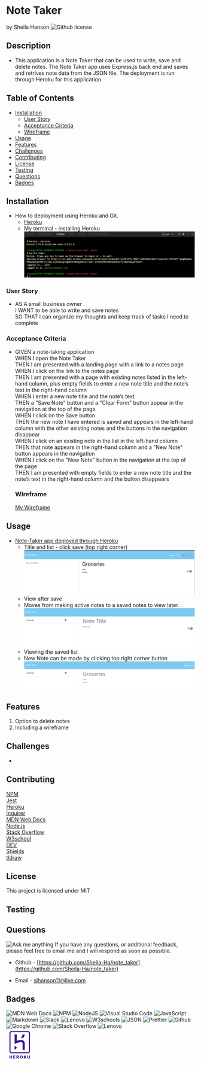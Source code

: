 # Note Taker <!-- omit from toc -->
by Sheila Hanson ![Github license](https://img.shields.io/badge/license-MIT-blue.svg)

## Description <!-- omit from toc -->
  - This application is a Note Taker that can be used to write, save and delete notes. The Note Taker app uses Express.js back end and saves and retrives note data from the JSON file. The deployment is run through Heroku for this application.

## Table of Contents <!-- omit from toc -->
  
- [Installation](#installation)
  - [User Story](#user-story)
  - [Acceptance Criteria](#acceptance-criteria)
  - [Wireframe](#wireframe)
- [Usage](#usage)
- [Features](#features)
- [Challenges](#challenges)
- [Contributing](#contributing)
- [License](#license)
- [Testing](#testing)
- [Questions](#questions)
- [Badges](#badges)
    

## Installation  
  - How to deployment using Heroku and Git. 
    - [Heroku](https://devcenter.heroku.com/articles/git#prerequisites-install-git-and-the-heroku-cli) 
    - My terminal - installing Heroku 
      ![Alt text](public/assets/img/heroku_install_to_git.png)
    
  
  ### User Story
*  AS A small business owner  
I WANT to be able to write and save notes  
SO THAT I can organize my thoughts and keep track of tasks I need to complete 

    
  
  ### Acceptance Criteria
* GIVEN a note-taking application  
WHEN I open the Note Taker  
THEN I am presented with a landing page with a link to a notes page  
WHEN I click on the link to the notes page  
THEN I am presented with a page with existing notes listed in the left-hand column, plus empty fields to enter a new note title and the note’s text in the right-hand column  
WHEN I enter a new note title and the note’s text  
THEN a "Save Note" button and a "Clear Form" button appear in the navigation at the top of the page  
WHEN I click on the Save button  
THEN the new note I have entered is saved and appears in the left-hand column with the other existing notes and the buttons in the navigation disappear  
WHEN I click on an existing note in the list in the left-hand column  
THEN that note appears in the right-hand column and a "New Note" button appears in the navigation  
WHEN I click on the "New Note" button in the navigation at the top of the page  
THEN I am presented with empty fields to enter a new note title and the note’s text in the right-hand column and the button disappears  


    
  
  ### Wireframe
  [My Wireframe](public/assets/img/note_taker_wireframe.png)
      
## Usage 
  - [Note-Taker app deployed through Heroku](https://note-taker-demo-38df2f8b4c58.herokuapp.com/notes)  
    - Title and list - click save (top right corner)
 ![Title & List](public/assets/img/Title_List.png)  
    - View after save 
    - Moves from making active notes to a saved notes to view later.
  ![Alt text](public/assets/img/save_listpng.png)  
    - Viewing the saved list
    - New Note can be made by clicking top right corner button   
      ![Alt text](<public/assets/img/view _saved_list.png>)

## Features
1. Option to delete notes
2. Including a wireframe

## Challenges
-

## Contributing
[NPM](https://www.npmjs.com/package/inquirer/v/8.2.4?activeTab=readme#installation)  
[Jest](https://jestjs.io/)  
[Heroku](https://devcenter.heroku.com/start)  
[Inquirer](https://www.npmjs.com/package/inquirer/v/8.2.4)  
[MDN Web Docs](https://developer.mozilla.org/en-US/docs/Web)  
[Node.js](https://nodejs.org/docs/latest/api/)  
[Stack Overflow](https://stackoverflow.com/?newreg=67d94556b887449fa2885dadf54a5439)    
[W3school](https://www.w3schools.com/)  
[DEV](https://dev.to/envoy_/150-badges-for-github-pnk#contact)  
[Shields](https://shields.io/)  
[tldraw](https://www.tldraw.com/)

## License 
This project is licensed under MIT


## Testing


    

## Questions
![Ask me anything](https://img.shields.io/badge/Ask%20me-anything-1abc9c.svg)
If you have any questions, or additional feedback, please feel free to email me and I will respond as soon as possible.
    
* Github -
[https://github.com/Sheila-Ha/note_taker](https://github.com/Sheila-Ha/note_taker)

* Email -
slhanson11@live.com

## Badges
![MDN Web Docs](https://img.shields.io/badge/MDN_Web_Docs-black?style=for-the-badge&logo=mdnwebdocs&logoColor=white)  ![NPM](https://img.shields.io/badge/NPM-%23CB3837.svg?style=for-the-badge&logo=npm&logoColor=white)
![NodeJS](https://img.shields.io/badge/node.js-6DA55F?style=for-the-badge&logo=node.js&logoColor=white)  ![Visual Studio Code](https://img.shields.io/badge/Visual%20Studio%20Code-0078d7.svg?style=for-the-badge&logo=visual-studio-code&logoColor=white)
![JavaScript](https://img.shields.io/badge/javascript-%23323330.svg?style=for-the-badge&logo=javascript&logoColor=%23F7DF1E)  ![Markdown](https://img.shields.io/badge/markdown-%23000000.svg?style=for-the-badge&logo=markdown&logoColor=white)
![Slack](https://img.shields.io/badge/Slack-4A154B?style=for-the-badge&logo=slack&logoColor=white)  ![Lenovo](https://img.shields.io/badge/lenovo-E2231A?style=for-the-badge&logo=lenovo&logoColor=white)
![W3schools](https://img.shields.io/badge/W3Schools-04AA6D?style=for-the-badge&logo=W3Schools&logoColor=white)
![JSON](https://img.shields.io/badge/json-5E5C5C?style=for-the-badge&logo=json&logoColor=red)  ![Prettier](https://img.shields.io/badge/prettier-1A2C34?style=for-the-badge&logo=prettier&logoColor=F7BA3E)
![Github](https://img.shields.io/badge/GitHub-100000?style=for-the-badge&logo=github&logoColor=white)  ![Google Chrome](https://img.shields.io/badge/Google_chrome-4285F4?style=for-the-badge&logo=Google-chrome&logoColor=white)
![Stack Overflow](https://img.shields.io/badge/Stack_Overflow-FE7A16?style=for-the-badge&logo=stack-overflow&logoColor=white)  ![Lenovo](https://img.shields.io/badge/lenovo%20laptop-E2231A?style=for-the-badge&logo=lenovo&logoColor=white)  
![Alt text](public/assets/img/h_logo.png)
